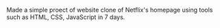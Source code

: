 Made a simple proect of website clone of Netflix's homepage using tools such as HTML, CSS, JavaScript in 7 days.
